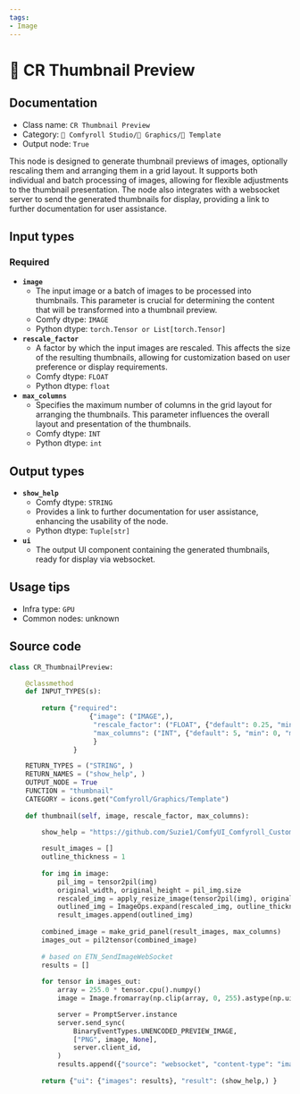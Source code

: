 ```yaml
---
tags:
- Image
---
```


# 📱 CR Thumbnail Preview
## Documentation
- Class name: `CR Thumbnail Preview`
- Category: `🧩 Comfyroll Studio/👾 Graphics/📱 Template`
- Output node: `True`

This node is designed to generate thumbnail previews of images, optionally rescaling them and arranging them in a grid layout. It supports both individual and batch processing of images, allowing for flexible adjustments to the thumbnail presentation. The node also integrates with a websocket server to send the generated thumbnails for display, providing a link to further documentation for user assistance.
## Input types
### Required
- **`image`**
    - The input image or a batch of images to be processed into thumbnails. This parameter is crucial for determining the content that will be transformed into a thumbnail preview.
    - Comfy dtype: `IMAGE`
    - Python dtype: `torch.Tensor or List[torch.Tensor]`
- **`rescale_factor`**
    - A factor by which the input images are rescaled. This affects the size of the resulting thumbnails, allowing for customization based on user preference or display requirements.
    - Comfy dtype: `FLOAT`
    - Python dtype: `float`
- **`max_columns`**
    - Specifies the maximum number of columns in the grid layout for arranging the thumbnails. This parameter influences the overall layout and presentation of the thumbnails.
    - Comfy dtype: `INT`
    - Python dtype: `int`
## Output types
- **`show_help`**
    - Comfy dtype: `STRING`
    - Provides a link to further documentation for user assistance, enhancing the usability of the node.
    - Python dtype: `Tuple[str]`
- **`ui`**
    - The output UI component containing the generated thumbnails, ready for display via websocket.
## Usage tips
- Infra type: `GPU`
- Common nodes: unknown


## Source code
```python
class CR_ThumbnailPreview:

    @classmethod
    def INPUT_TYPES(s):
     
        return {"required":
                    {"image": ("IMAGE",),
                     "rescale_factor": ("FLOAT", {"default": 0.25, "min": 0.10, "max": 1.00, "step": 0.01}),
                     "max_columns": ("INT", {"default": 5, "min": 0, "max": 256}), 
                     }
                }           

    RETURN_TYPES = ("STRING", )
    RETURN_NAMES = ("show_help", )
    OUTPUT_NODE = True    
    FUNCTION = "thumbnail"
    CATEGORY = icons.get("Comfyroll/Graphics/Template")
    
    def thumbnail(self, image, rescale_factor, max_columns):

        show_help = "https://github.com/Suzie1/ComfyUI_Comfyroll_CustomNodes/wiki/Template-Nodes#cr-thumbnail-preview"
        
        result_images = []
        outline_thickness = 1
      
        for img in image:
            pil_img = tensor2pil(img)
            original_width, original_height = pil_img.size        
            rescaled_img = apply_resize_image(tensor2pil(img), original_width, original_height, 8, "rescale", "false", rescale_factor, 256, "lanczos")
            outlined_img = ImageOps.expand(rescaled_img, outline_thickness, fill="black")
            result_images.append(outlined_img)
 
        combined_image = make_grid_panel(result_images, max_columns)
        images_out = pil2tensor(combined_image)
 
        # based on ETN_SendImageWebSocket
        results = []
        
        for tensor in images_out:
            array = 255.0 * tensor.cpu().numpy()
            image = Image.fromarray(np.clip(array, 0, 255).astype(np.uint8))

            server = PromptServer.instance
            server.send_sync(
                BinaryEventTypes.UNENCODED_PREVIEW_IMAGE,
                ["PNG", image, None],
                server.client_id,
            )
            results.append({"source": "websocket", "content-type": "image/png", "type": "output"})
            
        return {"ui": {"images": results}, "result": (show_help,) }

```
